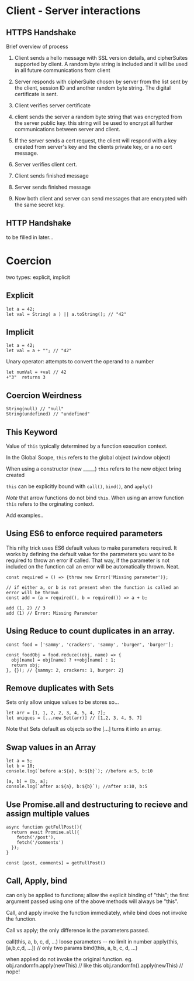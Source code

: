 # Client - Server interactions
## HTTPS Handshake

Brief overview of process

1. Client sends a hello message with SSL version details, and cipherSuites supported by client. A random byte string is included and it will be used in all future communications from client

1. Server responds with cipherSuite chosen by server from the list sent by the client, session ID and another random byte string. The digital certificate is sent. 

1. Client verifies server certificate

1. client sends the server a random byte string that was encrypted from the server public key. this string will be used to encrypt all further communications between server and client. 

1. If the server sends a cert request, the client will respond with a key created from server's key and the clients private key, or a no cert message.

1. Server verifies client cert.

1. Client sends finished message

1. Server sends finished message

1. Now both client and server can send messages that are encrypted with the same secret key. 

## HTTP Handshake

to be filled in later...

# Coercion

two types: explicit, implicit

## Explicit

```
let a = 42;
let val = String( a ) || a.toString(); // "42"

```

## Implicit

```
let a = 42;
let val = a + ""; // "42"
```

Unary operator: attempts to convert the operand to a number

```
let numVal = +val // 42
+"3"  returns 3
```

## Coercion Weirdness

```
String(null) // "null"
String(undefined) // "undefined"

```

## This Keyword

Value of ```this``` typically determined by a function execution context.

In the Global Scope, ```this``` refers to the global object (window object)

When using a constructor (new _____) ```this``` refers to the new object bring created

```this``` can be explicitly bound with ```call()```, ```bind()```, and ```apply()```

*Note* that arrow functions do not bind ```this```. When using an arrow function ```this``` refers to the orginating context.

Add examples..

## Using ES6 to enforce required parameters

This nifty trick uses ES6 default values to make parameters required. It works by defining the default value for the parameters you want to be required to throw an error if called. That way, if the parameter is not included on the function call an error will be automatically thrown. Neat.

``` 
const required = () => {throw new Error('Missing parameter')};

// if either a, or b is not present when the function is called an error will be thrown
const add = (a = required(), b = required()) => a + b;

add (1, 2) // 3
add (1) // Error: Missing Parameter
```

## Using Reduce to count duplicates in an array.

```
const food = ['sammy', 'crackers', 'sammy', 'burger', 'burger'];

const foodObj = food.reduce((obj, name) => {
  obj[name] = obj[name] ? ++obj[name] : 1;
  return obj;
}, {}); // {sammy: 2, crackers: 1, burger: 2}
```

## Remove duplicates with Sets

Sets only allow unique values to be stores so...


```
let arr = [1, 1, 2, 2, 3, 4, 5, 4, 7];
let uniques = [...new Set(arr)] // [1,2, 3, 4, 5, 7]
```
Note that Sets default as objects so the [...] turns it into an array. 

## Swap values in an Array

```
let a = 5;
let b = 10;
console.log(`before a:${a}, b:${b}`); //before a:5, b:10

[a, b] = [b, a];
console.log(`after a:${a}, b:${b}`); //after a:10, b:5
```

## Use Promise.all and destructuring to recieve and assign multiple values

```
async function getFullPost(){
  return await Promise.all({
    fetch('/post'),
    fetch('/comments')
  });
}

const [post, comments] = getFullPost()
```

## Call, Apply, bind

can only be applied to functions;
allow the explicit binding of "this"; the first argument passed using one of the above methods will always be "this".

Call, and apply invoke the function immediately, while bind does not invoke the function. 

Call vs apply; the only difference is the parameters passed. 

call(this, a, b, c, d, ...) loose parameters -- no limit in number
apply(this, [a,b,c,d, ...]) // only two params
bind(this, a, b, c, d, ...)

when applied do not invoke the original function.
eg. obj.randomfn.apply(newThis) // like this 
obj.randomfn().apply(newThis) // nope!